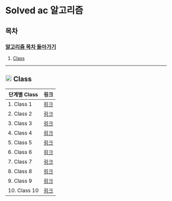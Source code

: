 # Solved ac 알고리즘

## 목차

### [알고리즘 목차 돌아가기](../../README.md)

1. [Class](#img-srchttpsgithubcomuser-attachmentsassets4f859c3e-6302-4ee1-8dd0-85fa6f0d84f7-class)

---

## <img src="https://github.com/user-attachments/assets/4f859c3e-6302-4ee1-8dd0-85fa6f0d84f7" width="20"> Class

| 단계별 Class    | 링크  |
|--------------|-------|
| 1. Class 1   | [링크]()|
| 2. Class 2   | [링크]()|
| 3. Class 3   | [링크]()|
| 4. Class 4   | [링크]() |
| 5. Class 5   | [링크]() |
| 6. Class 6   | [링크]() |
| 7. Class 7   | [링크]()  |
| 8. Class 8   | [링크]()  |
| 9. Class 9   | [링크]() |
| 10. Class 10 | [링크]() |